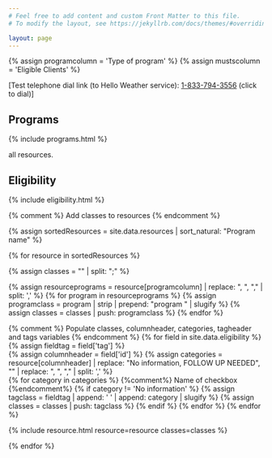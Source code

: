 ```yaml
---
# Feel free to add content and custom Front Matter to this file.
# To modify the layout, see https://jekyllrb.com/docs/themes/#overriding-theme-defaults

layout: page
---
```


{% assign programcolumn = 'Type of program' %}
{% assign mustscolumn = 'Eligible Clients' %}

<p>[Test telephone dial link (to Hello Weather service): <a href="tel:1-833-794-3556">1-833-794-3556</a> (click to dial)]</p>

<form id="form">

<h2>Programs</h2>

{% include programs.html %}

<div id="countBox">
  <span id="displayCount">all</span> resources.
</div>

<h2>Eligibility</h2>

{% include eligibility.html %}

</form>

<div>

{% comment %} Add classes to resources {% endcomment %}

{% assign sortedResources = site.data.resources | sort_natural: "Program name" %}

{% for resource in sortedResources %}

  {% assign classes = "" | split: ";" %}

  {% assign resourceprograms = resource[programcolumn] | replace: ", ", "," | split: ',' %}
  {% for program in resourceprograms %}
    {% assign programclass = program | strip | prepend: "program " | slugify %}
    {% assign classes = classes | push: programclass %}
  {% endfor %}

  {% comment %} 
    Populate classes, columnheader, categories, tagheader and tags variables
  {% endcomment %}
  {% for field in site.data.eligibility %}
    {% assign fieldtag = field['tag'] %}  
    {% assign columnheader = field['id'] %}
    {% assign categories = resource[columnheader] | replace: "No information, FOLLOW UP NEEDED", "" | replace: ", ", "," | split: ',' %}    
    {% for category in categories %}    {%comment%} Name of checkbox {%endcomment%}
      {% if category != 'No information' %}
        {% assign tagclass = fieldtag | append: ' ' | append: category | slugify %}
        {% assign classes = classes | push: tagclass %}
      {% endif %}
    {% endfor %}
  {% endfor %}

  {% include resource.html resource=resource classes=classes %}

{% endfor %}

<script src="{{ site.baseurl | prepend: site.url }}/assets/main.js" type="text/javascript"></script>

